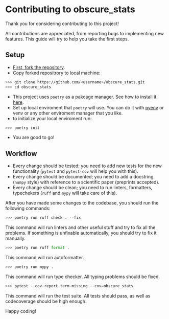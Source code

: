 # Contributing to obscure_stats

Thank you for considering contributing to this project!

All contributions are appreciated, from reporting bugs to implementing new features. This guide will try to help you take the first steps.

## Setup

- [First, fork the repository](https://docs.github.com/en/get-started/quickstart/fork-a-repo).
- Copy forked repositrory to local machine:
```bash
>>> git clone https://github.com/<username>/obscure_stats.git
>>> cd obscure_stats
```
- This project uses `poetry` as a pakcage manager. See how to install it [here](https://python-poetry.org/docs/#installation).
- Set up local enviroment that `poetry` will use. You can do it with [pyenv](https://github.com/pyenv/pyenv#installation) or venv or any other enviroment manager that you like.
- to initialize your local enviroment run:
```bash
>>> poetry init
```
- You are good to go!

## Workflow

- Every change should be tested; you need to add new tests for the new functionality (`pytest` and `pytest-cov` will help you with this).
- Every change should be documented; you need to add a docstring (`numpy` style) with reference to a scientific paper (preprints accepted).
- Every change should be clean; you need to run linters, formatters, typechekers (`ruff` and `mypy` will take care of this).

After you have made some changes to the codebase, you should run the following commands:
```python
>>> poetry run ruff check . --fix
```
This command will run linters and other useful stuff and try to fix all the problems. If something is unfixable automatically, you should try to fix it manually.

```python
>>> poetry run ruff format .
```
This command will run autoformatter.

```python
>>> poetry run mypy .
```
This command will run type checker. All typing problems should be fixed.

```python
>>> pytest --cov-report term-missing --cov=obscure_stats
```
This command will run the test suite. All tests should pass, as well as codecoverage should be high enough.


Happy coding!